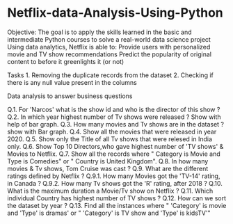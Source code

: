 # Netflix-data-Analysis-Using-Python

Objective: The goal is to apply the skills learned in the basic and intermediate Python courses to solve a real-world data science project
           Using data analytics, Netflix is able to: 
            Provide users with personalized movie and TV show recommendations
            Predict the popularity of original content to before it greenlights it (or not)

Tasks
      1. Removing the duplicate records from the dataset
      2. Checking if there is any null value present in the columns
      
Data analysis to answer business questions      

Q.1. For 'Narcos' what is the show id and who is the director of this show ?
Q.2. In which year highest number of Tv shows were released ? Show with help of bar graph.
Q.3. How many movies and Tv shows are in the dataset ? show with Bar graph.
Q.4. Show all the movies that were released in year 2020.
Q.5. Show only the Title of all Tv shows that were relesed in India only.
Q.6. Show Top 10 Directors,who gave highest number of 'TV shows' & Movies to Netflix.
Q.7. Show all the records where " Category is Movie and Type is Comedies" or " Country is United Kingdom".
Q.8. In how many movies & Tv shows, Tom Cruise was cast ?
Q.9. What are the different ratings defined by Netflix ?
     Q.9.1. How many Movies got the 'TV-14' rating, in Canada ?
     Q.9.2. How many Tv shows got the 'R' rating, after 2018 ?
Q.10. What is the maximum duration a Movie/Tv show on Netflix ?
Q.11. Which individual Country has highest number of TV shows ?
Q.12. How can we sort the dataset by year ?
Q.13. Find all the instances where " 'Category' is movie and 'Type' is dramas' or " 'Category' is TV show and 'Type' is kidsTV'"
